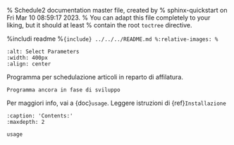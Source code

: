 % Schedule2 documentation master file, created by
% sphinx-quickstart on Fri Mar 10 08:59:17 2023.
% You can adapt this file completely to your liking, but it should at least
% contain the root `toctree` directive.

%includi readme
%```{include} ../../../README.md
%:relative-images:
%```

```{image} ../immagini/logo1.png
:alt: Select Parameters
:width: 400px
:align: center
```

Programma per schedulazione articoli in reparto di affilatura.

```{warning}
Programma ancora in fase di sviluppo
```

Per maggiori info, vai a {doc}`usage`.
Leggere istruzioni di {ref}`Installazione`

```{toctree}
:caption: 'Contents:'
:maxdepth: 2

usage

```


